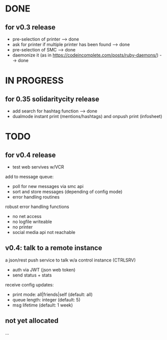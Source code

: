# DONE

## for v0.3 release

* pre-selection of printer --> done
* ask for printer if multiple printer has been found --> done
* pre-selection of SMC --> done
* daemonize it (as in https://codeincomplete.com/posts/ruby-daemons/) --> done

# IN PROGRESS

## for 0.35 solidaritycity release

* add search for hashtag function --> done
* dualmode instant print (mentions/hashtags) and onpush print (infosheet)

# TODO

## for  v0.4 release

* test web servives w/VCR

add to message queue:
* poll for new messages via smc api
* sort and store messages (depending of config  mode)
* error handling routines


robust error handling functions
* no net access
* no logfile writeable
* no printer
* social media api not reachable

## v0.4: talk to a remote instance

a json/rest push service to talk w/a control instance (CTRLSRV)
* auth via JWT (json web token)
* send status + stats

receive config updates:
* print mode: all|friends|self (default: all)
* queue length: integer (default: 5)
* msg lifetime (default: 1 week)

## not yet allocated

...